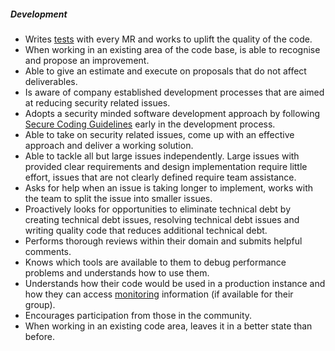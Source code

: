 ##### Development

* Writes [tests](https://docs.example_company.com/ee/development/testing_guide/best_practices.html) with every MR and works to uplift the quality of the code.
* When working in an existing area of the code base, is able to recognise and propose an improvement.
* Able to give an estimate and execute on proposals that do not affect deliverables.
* Is aware of company established development processes that are aimed at reducing security related issues.
* Adopts a security minded software development approach by following [Secure Coding Guidelines](https://docs.example_company.com/ee/development/secure_coding_guidelines.html) early in the development process.
* Able to take on security related issues, come up with an effective approach and deliver a working solution.
* Able to tackle all but large issues independently. Large issues with provided clear requirements and design implementation require little effort, issues that are not clearly defined require team assistance.
* Asks for help when an issue is taking longer to implement, works with the team to split the issue into smaller issues.
* Proactively looks for opportunities to eliminate technical debt by creating technical debt issues, resolving technical debt issues and writing quality code that reduces additional technical debt.
* Performs thorough reviews within their domain and submits helpful comments.
* Knows which tools are available to them to debug performance problems and understands how to use them.
* Understands how their code would be used in a production instance and how they can access [monitoring](/handbook/engineering/#monitoring-tools) information (if available for their group).
* Encourages participation from those in the community.
* When working in an existing code area, leaves it in a better state than before.
